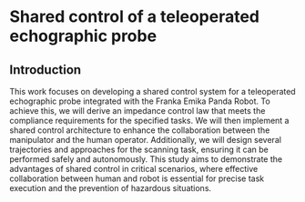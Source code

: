 # Shared control of a teleoperated echographic probe

## Introduction
This work focuses on developing a shared control system for a teleoperated echographic probe integrated with the Franka Emika Panda Robot. To achieve this, we will derive an impedance control law that meets the compliance requirements for the specified tasks. We will then implement a shared control architecture to enhance the collaboration between the manipulator and the human operator. Additionally, we will design several trajectories and approaches for the scanning task, ensuring it can be performed safely and autonomously. This study aims to demonstrate the advantages of shared control in critical scenarios, where effective collaboration between human and robot is essential for precise task execution and the prevention of hazardous situations.


